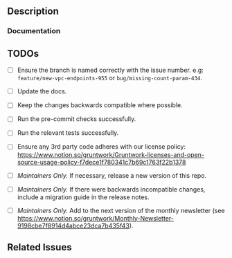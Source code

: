 <!--
  Have any questions? Check out the contributing docs at https://gruntwork.notion.site/Gruntwork-Coding-Methodology-02fdcd6e4b004e818553684760bf691e,
  or ask in this Pull Request and a Gruntwork core maintainer will be happy to help :)
  Note: Remember to add '[WIP]' to the beginning of the title if this PR is still a work-in-progress.
-->

## Description

<!-- Write a brief description of the changes introduced by this PR -->

### Documentation

<!--
  If this is a feature PR, then where is it documented?

  - If docs exist:
    - Update any references, if relevant.
  - If no docs exist:
    - Create a stub for documentation including bullet points for how to use the feature, code snippets (including from happy path tests), etc.
-->

<!-- Important: Did you make any backwards incompatible changes? If yes, then you must write a migration guide! -->

## TODOs

- [ ] Ensure the branch is named correctly with the issue number. e.g: `feature/new-vpc-endpoints-955` or `bug/missing-count-param-434`.
- [ ] Update the docs.
- [ ] Keep the changes backwards compatible where possible.
- [ ] Run the pre-commit checks successfully.
- [ ] Run the relevant tests successfully.
- [ ] Ensure any 3rd party code adheres with our license policy: https://www.notion.so/gruntwork/Gruntwork-licenses-and-open-source-usage-policy-f7dece1f780341c7b69c1763f22b1378
- [ ] _Maintainers Only._ If necessary, release a new version of this repo.
- [ ] _Maintainers Only._ If there were backwards incompatible changes, include a migration guide in the release notes.
- [ ] _Maintainers Only._ Add to the next version of the monthly newsletter (see https://www.notion.so/gruntwork/Monthly-Newsletter-9198cbe7f8914d4abce23dca7b435f43).


## Related Issues

<!--
  Link to the issue that is fixed by this PR (if there is one)
  e.g. Fixes #1234

  Link to an issue that is partially addressed by this PR (if there are any)
  e.g. Addresses #1234

  Link to related issues (if there are any)
  e.g. Related to #1234
-->
